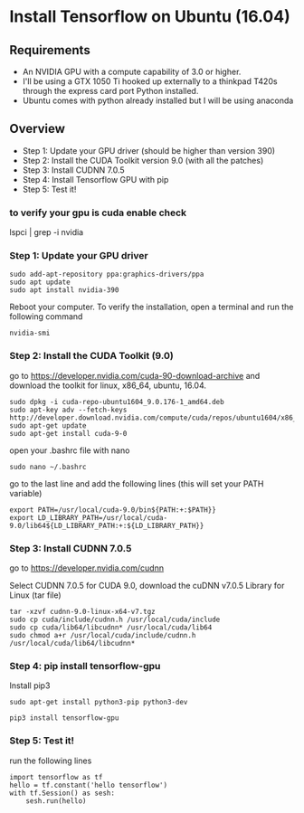 # Install Tensorflow on Ubuntu (16.04)


## Requirements
- An NVIDIA GPU with a compute capability of 3.0 or higher.
- I'll be using a GTX 1050 Ti hooked up externally to a thinkpad T420s through the express card port Python installed.
- Ubuntu comes with python already installed but I will be using anaconda

## Overview
- Step 1: Update your GPU driver (should be higher than version 390)
- Step 2: Install the CUDA Toolkit version 9.0 (with all the patches)
- Step 3: Install CUDNN 7.0.5
- Step 4: Install Tensorflow GPU with pip
- Step 5: Test it!

### to verify your gpu is cuda enable check
lspci | grep -i nvidia

### Step 1: Update your GPU driver
<pre><code>sudo add-apt-repository ppa:graphics-drivers/ppa
sudo apt update
sudo apt install nvidia-390
</pre></code>

Reboot your computer. To verify the installation, open a terminal and run the following command
<pre><code>nvidia-smi</pre></code>

### Step 2: Install the CUDA Toolkit (9.0)
go to https://developer.nvidia.com/cuda-90-download-archive and download the toolkit for linux, x86_64, ubuntu, 16.04.

<pre><code>sudo dpkg -i cuda-repo-ubuntu1604_9.0.176-1_amd64.deb 
sudo apt-key adv --fetch-keys http://developer.download.nvidia.com/compute/cuda/repos/ubuntu1604/x86_64/7fa2af80.pub
sudo apt-get update
sudo apt-get install cuda-9-0</pre></code>

open your .bashrc file with nano
<pre><code>sudo nano ~/.bashrc</pre></code>

go to the last line and add the following lines (this will set your PATH variable)
<pre><code>export PATH=/usr/local/cuda-9.0/bin${PATH:+:$PATH}}
export LD_LIBRARY_PATH=/usr/local/cuda-9.0/lib64${LD_LIBRARY_PATH:+:${LD_LIBRARY_PATH}}</pre></code>

### Step 3: Install CUDNN 7.0.5
go to https://developer.nvidia.com/cudnn

Select CUDNN 7.0.5 for CUDA 9.0, download the cuDNN v7.0.5 Library for Linux (tar file)

<pre><code>tar -xzvf cudnn-9.0-linux-x64-v7.tgz
sudo cp cuda/include/cudnn.h /usr/local/cuda/include
sudo cp cuda/lib64/libcudnn* /usr/local/cuda/lib64
sudo chmod a+r /usr/local/cuda/include/cudnn.h /usr/local/cuda/lib64/libcudnn*</pre></code>

### Step 4: pip install tensorflow-gpu

Install pip3
<pre><code>sudo apt-get install python3-pip python3-dev

pip3 install tensorflow-gpu</pre></code>

### Step 5: Test it!
run the following lines
<pre><code>import tensorflow as tf
hello = tf.constant('hello tensorflow')
with tf.Session() as sesh:
    sesh.run(hello)</pre></code>

